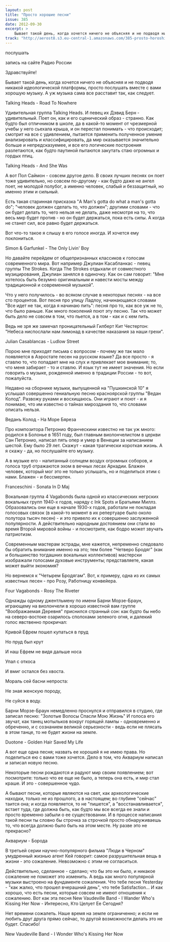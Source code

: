 ```yaml
---
layout: post
title: "Просто хорошие песни"
issue: 385
date: 2012-09-30
excerpt: >
    Бывает такой день, когда хочется ничего не объясняя и не подводя никакой идеологической платформы, просто послушать вместе с вами хорошую музыку. А уж музыка сама все расставит так, как следует.
track: "http://aerost8.s3.eu-central-1.amazonaws.com/385-prosto-horoshie-pesni.mp3"
---
```


послушать

запись на сайте Радио России

Здравствуйте!

Бывает такой день, когда хочется ничего не объясняя и не подводя никакой идеологической платформы, просто послушать вместе с вами хорошую музыку. А уж музыка сама все расставит так, как следует.

Talking Heads - Road To Nowhere

Удивительная группа Talking Heads. И певец их Дэвид Берн - удивительный. Поет он, как и его сценический образ - странно. Как будто был отличником в школе, да в какой-то момент от чрезмерной учебы у него сьехала крыша, и он перестал понимать - что происходит; смотрит на все с удивлением, пытается применить полученное умение анализировать и классифицировать, да мир оказывается значительно больше и непредсказуемее, и все его логические построения разлетаются, как будто паутиной пытаются закутать стаю огромных и гордых птиц.

Talking Heads - And She Was

А вот Пол Саймон - совсем другое дело. В своих лучших песнях он поет тоже удивительно, но совсем по-другому - как будто даже не ангел поет, не молодой полубог, а именно человек, слабый и беззащитный, но именно этим и сильный.

Есть такая старинная присказка "A Man's gotta do what a man's gotta do"; "человек должен сделать то, что должен"; другими словами - что он будет делать то, чего нельзя не делать, даже несмотря на то, что весь мир будет против - но он будет держаться, пока есть силы. А когда не станет сил, все равно будет держаться.

Вот что-то такое я слышу в его голосе иногда. И хочется ему поклониться.

Simon & Garfunkel - The Only Livin' Boy

Но давайте перейдем от общепризнанных классиков к голосам современного мира. Вот например Джулиан Касабланкас - певец группы The Strokes. Когда The Strokes отдыхали от совместного музицирования, Джулиан занялся в одиночку. Как он сам говорит: "Мне хотелось быть безумно оригинальным и навести мосты между традиционной и современной музыкой".

Что у него получилось - во всяком случае в некоторых песнях - на все сто процентов. Вот песня про улицу Ладлоу, начинающаяся словами "Все идет не так, когда я начинаю пить": песня про то, как все уж не то, что было раньше. Как много поколений поют эту песню. Так что может быть дело не совсем в том, что пьется, а в том - как и с кем пить.

Ведь не зря же замечал проницательный Гилберт Кит Честертон: "Небеса ниспослали нам лимонад в качестве наказания за наши грехи".

Julian Casablancas - Ludlow Street

Порою мне приходят письма с вопросом - почему же так мало появляется в Аэростате песен на русском языке? Да все просто - я ставлю то, что попадает мне на слух и привлекает мое внимание; то, что меня забирает - то и ставлю. И язык тут не имеет значения. Но если говорить о музыке, рожденной именно в традиции России - то вот, пожалуйста.

Недавно на сборнике музыки, выпущенной на "Пушкинской 10" я услышал совершенно гениальную песню красноярской группы "Ведан Колод". Развожу руками и восхищаюсь. Они играют и поют - и я понимаю, что им известно о тайнах мироздания то, что словами описать нельзя.

Веданъ Колод - На Море Бяреза

Про композитора Петронио Франческини известно не так уж много: родился в Болонье в 1651 году, был главным виолончелистом в церкви Сан Петронио, написал пять опер и умер в Венеции за написанием шестой. Ему было 29 лет. Скажут - какая трагически короткая жизнь. А я скажу - да, но послушайте его музыку.

А в музыке его - напитанный солнцем воздух огромных соборов, и голоса труб отражаются эхом в вечных лесах Аркадии. Блажен человек, который мог это не только услышать, но и поделиться этим с нами. Блажен - и бессмертен.

Franceschini - Sonata In D Maj

Вокальная группа 4 Vagabonds была одной из классических негрских вокальных групп 1940-х годов, наряду с Ink Spots и Братьями Миллз. Образовались они еще в начале 1930-х годов, работали не покладая голосовых связок (в какой-то момент в их репертуаре было около полутора тысяч песен) - и это привело их к совершенно заслуженной популярности. А действительно народным достоянием они стали во время Второй мировой войны - и посмотрите, как бодро может звучать патриотизм.

Современным мастерам эстрады, мне кажется, непременно следовало бы обратить внимание именно на это; тем более "Четверо Бродяг" (как и большинство тогдашних вокальных коллективов) мастерски изображали голосами духовые инструменты; представляете, какая может выйти экономия?

Но вернемся к "Четырем Бродягам". Вот, к примеру, одна из их самых известных песен - про Розу, Работницу конвейера.

Four Vagabonds - Rosy The Riveter

Однажды одному джентльмену по имени Барни Морзе-Браун, играющему на виолончели в хорошо известной вам группе "Воображаемая Деревня" приснился странный сон: как будто бы небо на северо-востоке озарилось сполохами зеленого огня, и далекий голос явственно прокричал:

Кривой Ефрем пошел купаться в пруд

Но пруд был крут

И наш Ефрем не видя дальше носа

Упал с откоса

И вмиг остался без хвоста.

Мораль сей басни непроста:

Не зная женскую породу,

Не суйся в воду.

Барни Морзе-Браун немедленно проснулся и отправился в студию, где записал песню: "Золотые Волосы Спасли Мою Жизнь" И голоса его звучат, как танец мотыльков вокруг горящей лампы - одновременно и обреченно, и с сознанием великой серьезности - ведь если не плясать в этом танце, то не будет жизни на земле.

Duotone - Golden Hair Saved My Life

А вот еще одна песня; назвать ее хорошей я не имею права. Но поделиться ею с вами тоже хочется. Дело в том, что Аквариум написал и записал новую песню.

Некоторые песни рождаются и радуют мир своим появлением; вот посмотрите: только что ее еще не было, а теперь она есть, и мир стал краше. И это - совершенное чудо.

А бывают песни, которые являются на свет, как археологические находки, только не из прошлого, а в настоящем; во глубине "сейчас" таится она; и когда появляется, то не "пишется", а "восстанавливается", встает туда, где должна быть, как будто мы все всегда ее знали и просто временно забыли о ее существовании. И в процессе написания такой песни ты словно бы строчка за строчкой просто обнаруживаешь то, что всегда должно было быть на этом месте. Ну разве это не прекрасно?

Аквариум - Борода

В третьей серии научно-популярного фильма "Люди в Черном" умудренный жизнью агент Кей говорит: самое разрушительная вещь в жизни - это сожаление. Невозможно с этим не согласиться.

Действительно, сделанное - сделано; что бы это ни было, и никакое сожаление не поможет это изменить. А ведь как много популярной музыки выстроено на фундаменте сожаления. Что тебе песня Yesterday - "как жалко, что прошел вчерашний день", что тебе Satisfaction... И как хорошо, что есть песни, которые совсем не имеют отношения к сожалению. Вот как эта песня New Vaudeville Band - I Wander Who's Kissing Her Now - Интересно, Кто Целует Ее Сегодня?

Нет времени сожалеть. Наше время на земле ограниченно; и если не любить друг друга прямо сейчас, то другой возможности делать это не будет. Спасибо!

New Vaudeville Band - I Wonder Who's Kissing Her Now
